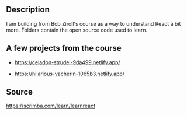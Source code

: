 ## Description
I am building from Bob Ziroll's course as a way to understand React a bit more.
Folders contain the open source code used to learn.

## A few projects from the course
* https://celadon-strudel-9da499.netlify.app/

* https://hilarious-vacherin-1065b3.netlify.app/

## Source
https://scrimba.com/learn/learnreact